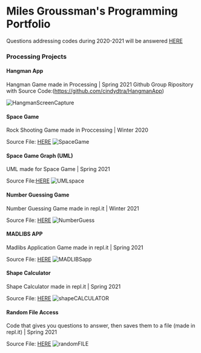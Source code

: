 # Miles Groussman's Programming Portfolio
Questions addressing codes during 2020-2021 will be answered [HERE](mailto:milegrou9598@granitesd.org)

###  Processing Projects 

#### Hangman App 
Hangman Game made in Processing | Spring 2021
Github Group Ripository with Source Code:(https://github.com/cindydtra/HangmanApp)

![HangmanScreenCapture]()


#### Space Game
Rock Shooting Game made in Proccessing | Winter 2020 

Source File: [HERE](https://github.com/milesgroussman12/ProgrammingPortfolio/tree/gh-pages/src/SpaceGame1)
![SpaceGame](https://github.com/milesgroussman12/ProgrammingPortfolio/blob/gh-pages/images/SpaceGame%20image%20.png?raw=true)





#### Space Game Graph (UML)
UML made for Space Game | Spring 2021

Source File:[HERE](https://drive.google.com/file/d/1iLs-Z6m5gxhYveajSEL97TqjnhreXgiq/view?usp=sharing)
![UMLspace](https://github.com/milesgroussman12/ProgrammingPortfolio/blob/gh-pages/images/UML%20for%20SpaceGame.png?raw=true)





#### Number Guessing Game 
Number Guessing Game made in repl.it | Winter 2021

Source File: [HERE](https://replit.com/join/sibnmwqq-milesgroussman)
![NumberGuess](https://github.com/milesgroussman12/ProgrammingPortfolio/blob/gh-pages/images/NumberGuessingGameScreenShot.png?raw=true)





#### MADLIBS APP 
Madlibs Application Game made in repl.it | Spring 2021

Source File: [HERE](https://replit.com/join/uyrwidor-milesgroussman)
![MADLIBSapp](https://github.com/milesgroussman12/ProgrammingPortfolio/blob/13c4d52ceb0b041b4be4ed1b8d88d38f36859b3e/images/MADLIBS(SS).png?raw=true)

 



#### Shape Calculator 
Shape Calculator made in repl.it | Spring 2021 

Source File: [HERE](https://replit.com/join/gtgprejd-milesgroussman)
![shapeCALCULATOR](https://github.com/milesgroussman12/ProgrammingPortfolio/blob/6bb2038a85ec517c641bf1929eb2f72e9175d969/images/ShapeCalculator.png?raw=true)





#### Random File Access 
Code that gives you questions to answer, then saves them to a file (made in repl.it) | Spring 2021

Source File: [HERE](https://replit.com/join/uhqrynjn-milesgroussman)
![randomFILE](https://github.com/milesgroussman12/ProgrammingPortfolio/blob/291130a931f4eef91e1ceb47f6b9fbdf864771c2/images/RandomFileAccess.png?raw=true)

